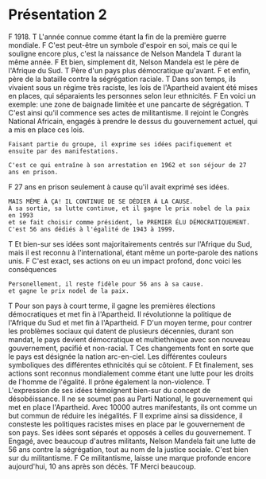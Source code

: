 # Présentation 2
F
    1918.
T
    L'année connue comme étant la fin de la première guerre mondiale.
F
    C'est peut-être un symbole d'espoir en soi, mais ce qui le souligne encore plus, c'est la naissance de Nelson Mandela
T
    durant la même année.
F
    Et bien, simplement dit, Nelson Mandela est le père de l'Afrique du Sud.
T
    Père d'un pays plus démocratique qu'avant.
F
    et enfin, père de la bataille contre la ségrégation raciale.
T
    Dans son temps, ils vivaient sous un régime très raciste, les lois de l'Apartheid avaient été mises en places, qui séparaients les personnes selon leur ethnicités.
F
    En voici un exemple: une zone de baignade limitée et une pancarte de ségrégation.
T
    C'est ainsi qu'il commence ses actes de militantisme.
    Il rejoint le Congrès National Africain, engagés à prendre le dessus du gouvernement actuel, qui a mis en place ces lois.

    Faisant partie du groupe, il exprime ses idées pacifiquement et ensuite par des manifestations.

    C'est ce qui entraîne à son arrestation en 1962 et son séjour de 27 ans en prison. 
F
    27 ans en prison seulement à cause qu'il avait exprimé ses idées.

    MAIS MÊME À ÇA! IL CONTINUE DE SE DÉDIER À LA CAUSE.
    À sa sortie, sa lutte continue, et il gagne le prix nobel de la paix en 1993
    et se fait choisir comme président, le PREMIER ÉLU DÉMOCRATIQUEMENT.
    C'est 56 ans dédiés à l'égalité de 1943 à 1999.
T
    Et bien-sur ses idées sont majoritairements centrés sur l'Afrique du Sud, mais il est reconnu à l'international, étant même un porte-parole des nations unis.
F
    C'est exact, ses actions on eu un impact profond, 
    donc voici les conséquences
    
    Personellement, il reste fidèle pour 56 ans à sa cause.
    et gagne le prix nodel de la paix.
T
    Pour son pays à court terme, il gagne les premières élections démocratiques et met fin à l'Apartheid.
    Il révolutionne la politique de l'Afrique du Sud et met fin à l'Apartheid.
F 
    D'un moyen terme, pour contrer les problèmes sociaux qui datent de plusieurs décennies, durant son mandat, le pays devient démocratique et multiethnique avec son nouveau gouvernement, pacifié et non-racial.
T
    Ces changements font en sorte que le pays est désignée la nation arc-en-ciel. Les différentes couleurs symboliques des différentes ethnicités qui se côtoient.
F
    Et finalement, ses actions sont reconnus mondialement comme étant une lutte pour les droits de l'homme de l'égalité. Il prône également la non-violence.
T   
    L'expression de ses idées témoignent bien-sur du concept de désobéissance.
    Il ne se soumet pas au Parti National, le gouvernement qui met en place l'Apartheid.
    Avec 10000 autres manifestants, ils ont comme un but commun de réduire les inégalités.
F
    Il exprime ainsi sa dissidence, il consteste les politiques racistes mises en place par le gouvernement de son pays. Ses idées sont séparés et opposés à celles du gouvernement.
T
    Engagé, avec beaucoup d'autres militants, Nelson Mandela fait une lutte de 56 ans contre la ségrégation, tout au nom de la justice sociale. C'est bien sur du militantisme.
F
    Ce militantisme, laisse une marque profonde encore aujourd'hui, 10 ans après son décès.
TF
    Merci beaucoup.
